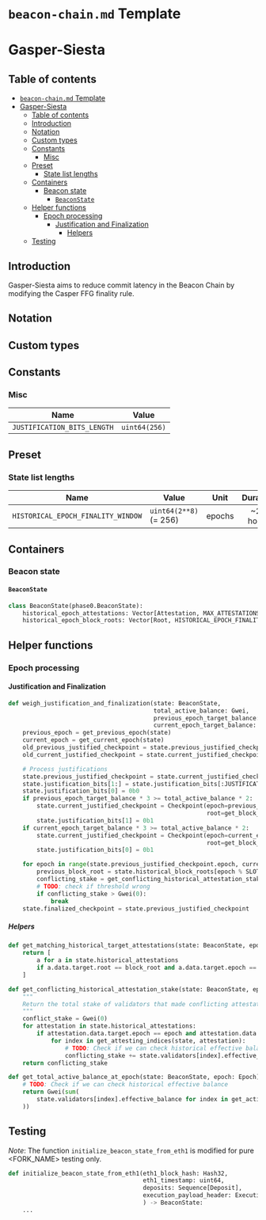 # `beacon-chain.md` Template

# Gasper-Siesta

## Table of contents
<!-- TOC -->
<!-- START doctoc generated TOC please keep comment here to allow auto update -->
<!-- DON'T EDIT THIS SECTION, INSTEAD RE-RUN doctoc TO UPDATE -->

- [`beacon-chain.md` Template](#beacon-chainmd-template)
- [Gasper-Siesta](#gasper-siesta)
  - [Table of contents](#table-of-contents)
  - [Introduction](#introduction)
  - [Notation](#notation)
  - [Custom types](#custom-types)
  - [Constants](#constants)
    - [Misc](#misc)
  - [Preset](#preset)
    - [State list lengths](#state-list-lengths)
  - [Containers](#containers)
    - [Beacon state](#beacon-state)
      - [`BeaconState`](#beaconstate)
  - [Helper functions](#helper-functions)
    - [Epoch processing](#epoch-processing)
      - [Justification and Finalization](#justification-and-finalization)
        - [Helpers](#helpers)
  - [Testing](#testing)

<!-- END doctoc generated TOC please keep comment here to allow auto update -->
<!-- /TOC -->



## Introduction
Gasper-Siesta aims to reduce commit latency in the Beacon Chain by modifying the Casper FFG finality rule.

## Notation

## Custom types

## Constants


### Misc

| Name | Value |
| - | - |
| `JUSTIFICATION_BITS_LENGTH` | `uint64(256)` |

## Preset


### State list lengths 
| Name | Value | Unit | Duration |
| - | - | :-: | :-: |
| `HISTORICAL_EPOCH_FINALITY_WINDOW` | `uint64(2**8)` (= 256) | epochs | ~27 hours |

<!-- 
## Configuration

### [CATEGORY OF CONFIGURATIONS]

| Name | Value |
| - | - |
| `<CONFIGURATION_FIELD_NAME>` | `<VALUE>` | 
-->

## Containers

### Beacon state

#### `BeaconState`

```python
class BeaconState(phase0.BeaconState):
    historical_epoch_attestations: Vector[Attestation, MAX_ATTESTATIONS * HISTORICAL_EPOCH_FINALITY_WINDOW]
    historical_epoch_block_roots: Vector[Root, HISTORICAL_EPOCH_FINALITY_WINDOW]
```

## Helper functions

<!-- ### [CATEGORY OF HELPERS]

```python
<PYTHON HELPER FUNCTION>
``` -->

### Epoch processing

#### Justification and Finalization
```python
def weigh_justification_and_finalization(state: BeaconState,
                                         total_active_balance: Gwei,
                                         previous_epoch_target_balance: Gwei,
                                         current_epoch_target_balance: Gwei) -> None:
    previous_epoch = get_previous_epoch(state)
    current_epoch = get_current_epoch(state)
    old_previous_justified_checkpoint = state.previous_justified_checkpoint
    old_current_justified_checkpoint = state.current_justified_checkpoint

    # Process justifications
    state.previous_justified_checkpoint = state.current_justified_checkpoint
    state.justification_bits[1:] = state.justification_bits[:JUSTIFICATION_BITS_LENGTH - 1]
    state.justification_bits[0] = 0b0
    if previous_epoch_target_balance * 3 >= total_active_balance * 2:
        state.current_justified_checkpoint = Checkpoint(epoch=previous_epoch,
                                                        root=get_block_root(state, previous_epoch))
        state.justification_bits[1] = 0b1
    if current_epoch_target_balance * 3 >= total_active_balance * 2:
        state.current_justified_checkpoint = Checkpoint(epoch=current_epoch,
                                                        root=get_block_root(state, current_epoch))
        state.justification_bits[0] = 0b1

    for epoch in range(state.previous_justified_checkpoint.epoch, current_epoch):
        previous_block_root = state.historical_block_roots[epoch % SLOTS_PER_HISTORICAL_ROOT]
        conflicting_stake = get_conflicting_historical_attestation_stake(state, epoch, previous_block_root)
        # TODO: check if threshold wrong
        if conflicting_stake > Gwei(0):
            break
    state.finalized_checkpoint = state.previous_justified_checkpoint
```

##### Helpers
```python
def get_matching_historical_target_attestations(state: BeaconState, epoch: Epoch, block_root: Root) -> Sequence[Attestation]:
    return [
        a for a in state.historical_attestations 
        if a.data.target.root == block_root and a.data.target.epoch == epoch
    ]
```

```python
def get_conflicting_historical_attestation_stake(state: BeaconState, epoch: Epoch, block_root: Root) -> Gwei:
    """
    Return the total stake of validators that made conflicting attestations for the given epoch and block root.
    """ 
    conflict_stake = Gwei(0)
    for attestation in state.historical_attestations:
        if attestation.data.target.epoch == epoch and attestation.data.target.root != block_root:
            for index in get_attesting_indices(state, attestation):
                # TODO: Check if we can check historical effective balance
                conflicting_stake += state.validators[index].effective_balance
    return conflicting_stake
```

```python
def get_total_active_balance_at_epoch(state: BeaconState, epoch: Epoch) -> Gwei:
    # TODO: Check if we can check historical effective balance
    return Gwei(sum(
        state.validators[index].effective_balance for index in get_active_validator_indices(state, epoch)
    ))
```


<!-- ### Block processing -->

    
## Testing

*Note*: The function `initialize_beacon_state_from_eth1` is modified for pure <FORK_NAME> testing only.

```python
def initialize_beacon_state_from_eth1(eth1_block_hash: Hash32,
                                      eth1_timestamp: uint64,
                                      deposits: Sequence[Deposit],
                                      execution_payload_header: ExecutionPayloadHeader=ExecutionPayloadHeader()
                                      ) -> BeaconState:
    ...
```
